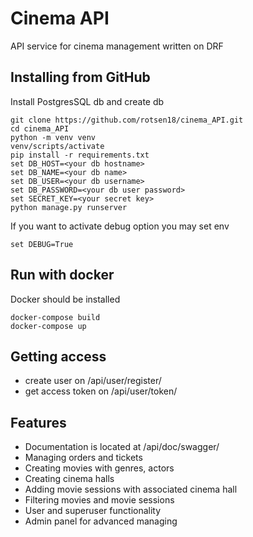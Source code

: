 # Cinema API

API service for cinema management written on DRF


## Installing from GitHub

Install PostgresSQL db and create db

```shell
git clone https://github.com/rotsen18/cinema_API.git
cd cinema_API
python -m venv venv
venv/scripts/activate
pip install -r requirements.txt
set DB_HOST=<your db hostname>
set DB_NAME=<your db name>
set DB_USER=<your db username>
set DB_PASSWORD=<your db user password>
set SECRET_KEY=<your secret key>
python manage.py runserver
```

If you want to activate debug option you may set env
```shell
set DEBUG=True
```

## Run with docker

Docker should be installed

```shell
docker-compose build
docker-compose up
```

## Getting access

- create user on /api/user/register/
- get access token on /api/user/token/

## Features

* Documentation is located at /api/doc/swagger/
* Managing orders and tickets
* Creating movies with genres, actors
* Creating cinema halls
* Adding movie sessions with associated cinema hall
* Filtering movies and movie sessions
* User and superuser functionality
* Admin panel for advanced managing
